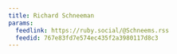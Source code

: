 ```yaml
---
title: Richard Schneeman
params:
  feedlink: https://ruby.social/@Schneems.rss
  feedid: 767e83fd7e574ec435f2a3980117d8c3
---
```

